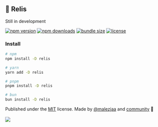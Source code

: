 ## 🧪 Relis

Still in development

[![npm version](https://img.shields.io/npm/v/relis?color=yellow)](https://npmjs.com/package/relis)
[![npm downloads](https://img.shields.io/npm/dm/relis?color=yellow)](https://npmjs.com/package/relis)
[![bundle size](https://img.shields.io/bundlephobia/minzip/relis?color=yellow)](https://bundlephobia.com/package/relis)
[![license](https://img.shields.io/github/license/briojs/relis?color=yellow)](https://github.com/briojs/relis/blob/main/LICENSE)

### Install

```sh
# npm
npm install -D relis

# yarn
yarn add -D relis

# pnpm
pnpm install -D relis

# bun
bun install -D relis
```

Published under the [MIT](https://github.com/briojs/relis/blob/main/LICENSE) license.
Made by [@malezjaa](https://github.com/briojs)
and [community](https://github.com/briojs/relis/graphs/contributors) 💛
<br><br>
<a href="https://github.com/briojs/relis/graphs/contributors">
<img src="https://contrib.rocks/image?repo=briojs/relis" />
</a>

